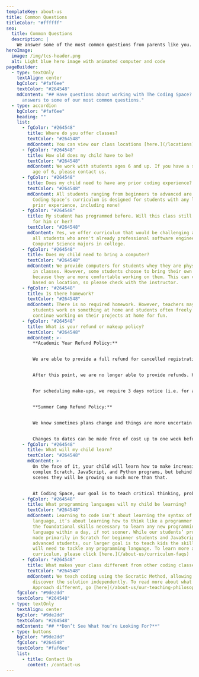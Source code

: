 ```yaml
---
templateKey: about-us
title: Common Questions
titleColor: "#ffffff"
seo:
  title: Common Questions
  description: |
    We answer some of the most common questions from parents like you.
heroImage:
  image: /img/tcs-header.png
  alt: Light blue hero image with animated computer and code
pageBuilder:
  - type: textOnly
    textAlign: center
    bgColor: "#faf6ee"
    textColor: "#264548"
    mdContent: "## Have questions about working with The Coding Space? Here are
      answers to some of our most common questions."
  - type: accordion
    bgColor: "#faf6ee"
    heading: ""
    list:
      - fgColor: "#264548"
        title: Where do you offer classes?
        textColor: "#264548"
        mdContent: You can view our class locations [here.](/locations)
      - fgColor: "#264548"
        title: How old does my child have to be?
        textColor: "#264548"
        mdContent: We work with students ages 6 and up. If you have a student under the
          age of 6, please contact us.
      - fgColor: "#264548"
        title: Does my child need to have any prior coding experience?
        textColor: "#264548"
        mdContent: All students ranging from beginners to advanced are welcome. The
          Coding Space’s curriculum is designed for students with any level of
          prior experience, including none!
      - fgColor: "#264548"
        title: My student has programmed before. Will this class still be challenging
          for him or her?
        textColor: "#264548"
        mdContent: Yes, we offer curriculum that would be challenging and engaging to
          all students who aren't already professional software engineers or
          Computer Science majors in college.
      - fgColor: "#264548"
        title: Does my child need to bring a computer?
        textColor: "#264548"
        mdContent: We provide computers for students whey they are physically in person
          in classes. However, some students choose to bring their own computers
          because they are more comfortable working on them. This can change
          based on location, so please check with the instructor.
      - fgColor: "#264548"
        title: Is there homework?
        textColor: "#264548"
        mdContent: There is no required homework. However, teachers may recommend that
          students work on something at home and students often freely choose to
          continue working on their projects at home for fun.
      - fgColor: "#264548"
        title: What is your refund or makeup policy?
        textColor: "#264548"
        mdContent: >-
          **Academic Year Refund Policy:**


          We are able to provide a full refund for cancelled registrations up to one week before the start of the term.


          After this point, we are no longer able to provide refunds. However, we can accommodate rescheduling. Class cancellations must be made 24 hrs in advance of the scheduled class to be eligible for rescheduling. We want to make sure our teachers have time to prepare, and know what to expect from class to class, week to week. It makes for a better learning experience for our awesome students! 


          For scheduling make-ups, we require 3 days notice (i.e. for a Monday make-up, the request must be made by 4 pm on Friday). In addition, make-ups that are scheduled aren’t eligible for rescheduling a second time. Make-ups can't be rolled over to a future semester.  


          **Summer Camp Refund Policy:**


          We know sometimes plans change and things are more uncertain than usual right now. Cancellations made up to two weeks before the start date of your session are eligible for a full refund. Cancellations that are requested up to one week in advance are eligible for a 100% credit that can be used for a future summer or after-school session. We will not issue refunds or credits for cancellations requested less than a week in advance of the scheduled camp session date.


          Changes to dates can be made free of cost up to one week before the start date of your original camp session. No changes will be possible less than a week in advance of your original session’s start date.
      - fgColor: "#264548"
        title: What will my child learn?
        textColor: "#264548"
        mdContent: >-
          On the face of it, your child will learn how to make increasingly
          complex Scratch, JavaScript, and Python programs, but behind the
          scenes they will be growing so much more than that.


          At Coding Space, our goal is to teach critical thinking, problem solving, and to instill a life-long love of learning, building, creating, and growing. We help students develop grit and intellectual confidence, two character strengths that will aid students greatly in other STEM (science, technology, engineering, and math) subjects. Our students learn the thought patterns and mindsets of programmers, including modeling, debugging, sequential thinking, top-down design, the design processes, test-driven development, and more. Learn more about our curriculum [here.](/about-us/curriculum-faqs)
      - fgColor: "#264548"
        title: What programming languages will my child be learning?
        textColor: "#264548"
        mdContent: Learning to code isn’t about learning the syntax of a particular
          language, it’s about learning how to think like a programmer and have
          the foundational skills necessary to learn any new programming
          language within a day, if not sooner. While our students’ projects are
          made primarily in Scratch for beginner students and JavaScript for
          advanced students, our larger goal is to teach kids the skills they
          will need to tackle any programming language. To learn more about our
          curriculum, please click [here.](/about-us/curriculum-faqs)
      - fgColor: "#264548"
        title: What makes your class different from other coding classes?
        textColor: "#264548"
        mdContent: We teach coding using the Socratic Method, allowing our students to
          discover the solution independently. To read more about what makes our
          Approach different, go [here](/about-us/our-teaching-philosophy).
    fgColor: "#9de2dd"
    textColor: "#264548"
  - type: textOnly
    textAlign: center
    bgColor: "#9de2dd"
    textColor: "#264548"
    mdContent: "## **Don’t See What You’re Looking For?**"
  - type: buttons
    bgColor: "#9de2dd"
    fgColor: "#264548"
    textColor: "#faf6ee"
    list:
      - title: Contact Us
        content: /contact-us
---
```

